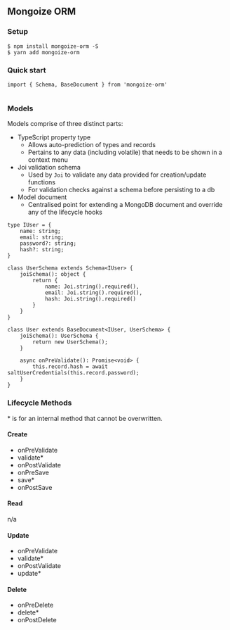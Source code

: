 ## Mongoize ORM

### Setup
```
$ npm install mongoize-orm -S
$ yarn add mongoize-orm
```

### Quick start

```
import { Schema, BaseDocument } from 'mongoize-orm'


```

### Models

Models comprise of three distinct parts:

- TypeScript property type
  - Allows auto-prediction of types and records
  - Pertains to any data (including volatile) that needs to be shown in a context menu
- Joi validation schema
  - Used by `Joi` to validate any data provided for creation/update functions
  - For validation checks against a schema before persisting to a db
- Model document
  - Centralised point for extending a MongoDB document and override any of the lifecycle hooks

```
type IUser = {
    name: string;
    email: string;
    password?: string;
    hash?: string;
}

class UserSchema extends Schema<IUser> {
    joiSchema(): object {
        return {
            name: Joi.string().required(),
            email: Joi.string().required(),
            hash: Joi.string().required()
        }
    }
}

class User extends BaseDocument<IUser, UserSchema> {
    joiSchema(): UserSchema {
        return new UserSchema();
    }

    async onPreValidate(): Promise<void> {
        this.record.hash = await saltUserCredentials(this.record.password);
    }
}
```

### Lifecycle Methods
\* is for an internal method that cannot be overwritten.

#### Create
- onPreValidate
- validate*
- onPostValidate
- onPreSave
- save*
- onPostSave

#### Read
n/a

#### Update
- onPreValidate
- validate*
- onPostValidate
- update*

#### Delete
- onPreDelete
- delete*
- onPostDelete
